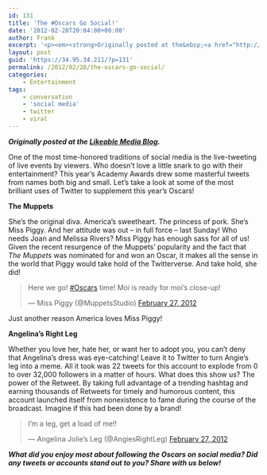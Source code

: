 ```yaml
---
id: 131
title: 'The #Oscars Go Social!'
date: '2012-02-28T20:04:00+00:00'
author: Frank
excerpt: '<p><em><strong>Originally posted at the&nbsp;<a href="http://www.likeable.com/blog/2012/02/the-oscars-go-social/">Likeable Media Blog</a>.</strong></em></p><p>One of the most time-honored traditions of social media is the live-tweeting of live events by viewers. Who doesn''t love a little snark to go with their entertainment? This year''s Academy Awards drew some masterful tweets from names both big and small. Let''s take a look at some of the most brilliant uses of Twitter to supplement this year''s Oscars!</p>'
layout: post
guid: 'https://34.95.34.211/?p=131'
permalink: /2012/02/28/the-oscars-go-social/
categories:
    - Entertainment
tags:
    - conversation
    - 'social media'
    - twitter
    - viral
---
```


***Originally posted at the [Likeable Media Blog](http://www.likeable.com/2011/12/whats-the-deal-with-newtwitter/).***

One of the most time-honored traditions of social media is the live-tweeting of live events by viewers. Who doesn’t love a little snark to go with their entertainment? This year’s Academy Awards drew some masterful tweets from names both big and small. Let’s take a look at some of the most brilliant uses of Twitter to supplement this year’s Oscars!

**The Muppets**

She’s the original diva. America’s sweetheart. The princess of pork. She’s Miss Piggy. And her attitude was out – in full force – last Sunday! Who needs Joan and Melissa Rivers? Miss Piggy has enough sass for all of us! Given the recent resurgence of the Muppets’ popularity and the fact that *The Muppets* was nominated for and won an Oscar, it makes all the sense in the world that Piggy would take hold of the Twitterverse. And take hold, she did!

> Here we go! [\#Oscars](https://twitter.com/search/%2523Oscars) time! Moi is ready for moi’s close-up!
> 
> — Miss Piggy (@MuppetsStudio) [February 27, 2012](https://twitter.com/MuppetsStudio/status/173942130002247680)

Just another reason America loves Miss Piggy!

**Angelina’s Right Leg**

Whether you love her, hate her, or want her to adopt you, you can’t deny that Angelina’s dress was eye-catching! Leave it to Twitter to turn Angie’s leg into a meme. All it took was 22 tweets for this account to explode from 0 to over 32,000 followers in a matter of hours. What does this show us? The power of the Retweet. By taking full advantage of a trending hashtag and earning thousands of Retweets for timely and humorous content, this account launched itself from nonexistence to fame during the course of the broadcast. Imagine if this had been done by a brand!

> I’m a leg, get a load of me!!
> 
> — Angelina Jolie’s Leg (@AngiesRightLeg) [February 27, 2012](https://twitter.com/AngiesRightLeg/status/173985891960897538)

***What did you enjoy most about following the Oscars on social media? Did any tweets or accounts stand out to you? Share with us below!***